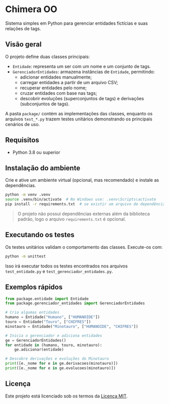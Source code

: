 # Chimera OO

Sistema simples em Python para gerenciar entidades fictícias e suas relações de tags.

## Visão geral

O projeto define duas classes principais:

- `Entidade`: representa um ser com um nome e um conjunto de tags.
- `GerenciadorEntidades`: armazena instâncias de `Entidade`, permitindo:
  - adicionar entidades manualmente;
  - carregar entidades a partir de um arquivo CSV;
  - recuperar entidades pelo nome;
  - cruzar entidades com base nas tags;
  - descobrir evoluções (superconjuntos de tags) e derivações (subconjuntos de tags).

A pasta `package/` contém as implementações das classes, enquanto os arquivos `test_*.py` trazem testes unitários demonstrando os principais cenários de uso.

## Requisitos

- Python 3.8 ou superior

## Instalação do ambiente

Crie e ative um ambiente virtual (opcional, mas recomendado) e instale as dependências.

```bash
python -m venv .venv
source .venv/bin/activate  # No Windows use: .venv\Scripts\activate
pip install -r requirements.txt  # se existir um arquivo de dependências
```

> O projeto não possui dependências externas além da biblioteca padrão, logo o arquivo `requirements.txt` é opcional.

## Executando os testes

Os testes unitários validam o comportamento das classes. Execute-os com:

```bash
python -m unittest
```

Isso irá executar todos os testes encontrados nos arquivos `test_entidade.py` e `test_gerenciador_entidades.py`.

## Exemplos rápidos

```python
from package.entidade import Entidade
from package.gerenciador_entidades import GerenciadorEntidades

# Cria algumas entidades
humano = Entidade("Humano", ["HUMANOIDE"])
touro = Entidade("Touro", ["CHIFRES"])
minotauro = Entidade("Minotauro", ["HUMANOIDE", "CHIFRES"])

# Inicia o gerenciador e adiciona entidades
ge = GerenciadorEntidades()
for entidade in (humano, touro, minotauro):
    ge.adicionar(entidade)

# Descobre derivações e evoluções do Minotauro
print([e._nome for e in ge.derivacoes(minotauro)])
print([e._nome for e in ge.evolucoes(minotauro)])
```

## Licença

Este projeto está licenciado sob os termos da [Licença MIT](LICENSE).
